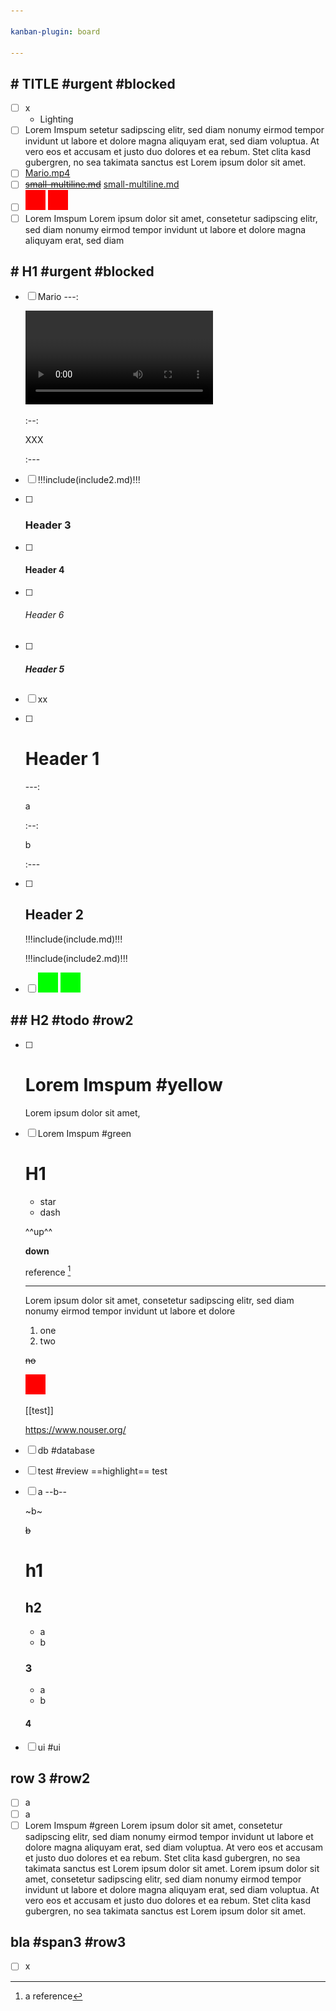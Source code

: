 ```yaml
---

kanban-plugin: board

---
```


## # TITLE #urgent #blocked
- [ ] x
  - Lighting
- [ ] Lorem Imspum
  setetur sadipscing elitr, sed diam nonumy eirmod tempor invidunt ut labore et dolore magna aliquyam erat, sed diam voluptua. At vero eos et accusam et justo duo dolores et ea rebum. Stet clita kasd gubergren, no sea takimata sanctus est Lorem ipsum dolor sit amet.
- [ ] [Mario.mp4](Mario.mp4)
- [ ] ~~[small-multiline.md](small-multiline-broken.md)~~ [small-multiline.md](small-multiline.md)
- [ ] ![red](red.png "caption")
  ![red](red.png)
- [ ] Lorem Imspum
  Lorem ipsum dolor sit amet, consetetur sadipscing elitr, sed diam nonumy eirmod tempor invidunt ut labore et dolore magna aliquyam erat, sed diam

## # H1 #urgent #blocked
- [ ] Mario
  ---:
  
  ![Mario.mp4](Mario.mp4)
  
  :--:
  
  XXX
  
  :---
- [ ] 
  !!!include(include2.md)!!!
- [ ] ### Header 3
- [ ] #### Header 4
- [ ] ###### Header 6
- [ ] ##### Header 5

## 
- [ ] xx
- [ ] # Header 1
  ---:
  
  a
  
  :--:
  
  b
  
  :---
- [ ] ## Header 2
  !!!include(include.md)!!!
  
  !!!include(include2.md)!!!
- [ ] ![green](../green.png)
  ![green](../green.png)

## ## H2 #todo #row2
- [ ] # Lorem Imspum #yellow
  Lorem ipsum dolor sit amet,
- [ ] Lorem Imspum #green
  # H1
  
  * star
  - dash
  
  ^^up^^
  
  __down__
  
  reference [^a]
  
  [^a]: a reference
  
  
  ---
  
  Lorem ipsum dolor sit amet, consetetur sadipscing elitr, sed diam nonumy eirmod tempor invidunt ut labore et dolore
  
  1. one
  2. two
  
  ~~no~~
  
  ![](./red.png)
  
  [[test]]
  
  <https://www.nouser.org/>
- [ ] db #database
- [ ] test #review
  ==highlight== test
- [ ] a
  --b--
  
  ~b~
  
  ~~b~~
  
  # h1
  
  ## h2
  
  - a
  - b
  
  ### 3
  
  * a
  * b
  
  #### 4
- [ ] ui #ui

## row 3 #row2
- [ ] a
- [ ] a
- [ ] Lorem Imspum #green
  Lorem ipsum dolor sit amet, consetetur sadipscing elitr, sed diam nonumy eirmod tempor invidunt ut labore et dolore magna aliquyam erat, sed diam voluptua. At vero eos et accusam et justo duo dolores et ea rebum. Stet clita kasd gubergren, no sea takimata sanctus est Lorem ipsum dolor sit amet. Lorem ipsum dolor sit amet, consetetur sadipscing elitr, sed diam nonumy eirmod tempor invidunt ut labore et dolore magna aliquyam erat, sed diam voluptua. At vero eos et accusam et justo duo dolores et ea rebum. Stet clita kasd gubergren, no sea takimata sanctus est Lorem ipsum dolor sit amet.

## bla #span3 #row3
- [ ] x


